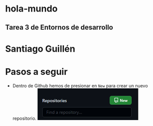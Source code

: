 # hola-mundo
## Tarea 3 de Entornos de desarrollo

# Santiago Guillén

# Pasos a seguir
- Dentro de Github hemos de presionar en `New` para crear un nuevo repositorio.
![nuevo repositorio](https://github.com/santygn/hola-mundo/blob/d8026dc7fd8c8590c855bdbf47b5c3ad256e8c91/new_repository.png) 


